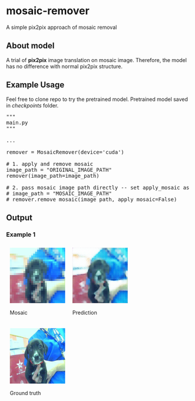 # mosaic-remover
A simple pix2pix approach of mosaic removal


## About model
A trial of __pix2pix__ image translation on mosaic image. Therefore, the model has no difference with normal pix2pix structure.

## Example Usage
Feel free to clone repo to try the pretrained model. Pretrained model saved in _checkpoints_ folder.
<pre>
"""
main.py
"""

...

remover = MosaicRemover(device='cuda')

# 1. apply and remove mosaic
image_path = "ORIGINAL_IMAGE_PATH"
remover(image_path=image_path)

# 2. pass mosaic image path directly -- set apply_mosaic as False
# image_path = "MOSAIC_IMAGE_PATH"
# remover.remove_mosaic(image_path, apply_mosaic=False)
</pre>

## Output
<h3>Example 1</h3>
<div style="display:flex;flex-wrap:wrap">
    <div style="padding:10px">
    <img src="example outputs/dog8782 -- mosaic.png" alt="mosaic image" width=150px height=150px>
    <p>Mosaic</p>
    </div>
    <div style="padding:10px">
    <img src="example outputs/dog8782 -- pred.png" alt="mosaic image" width=150px height=150px>
    <p>Prediction</p>
    </div>
    <div style="padding:10px">
    <img src="example outputs/dog8782 -- original.png" alt="mosaic image" width=150px height=150px>
    <p>Ground truth</p>
    </div>
</div>

<p align='center">
    <div style="padding:10px">
    <img src="example outputs/dog8782 -- mosaic.png" alt="mosaic image" width=150px height=150px>
    <p>Mosaic</p>
    </div>
    <div style="padding:10px">
    <img src="example outputs/dog8782 -- pred.png" alt="mosaic image" width=150px height=150px>
    <p>Prediction</p>
    </div>
    <div style="padding:10px">
    <img src="example outputs/dog8782 -- original.png" alt="mosaic image" width=150px height=150px>
    <p>Ground truth</p>
    </div>
</p>

<h3>Example 2</h3>
<div style="display:flex;flex-wrap:wrap">
    <div style="padding:10px">
    <img src="example outputs/dog942 -- mosaic.png" alt="mosaic image" width=150px height=150px>
    <p>Mosaic</p>
    </div>
    <div style="padding:10px">
    <img src="example outputs/dog942 -- pred.png" alt="mosaic image" width=150px height=150px>
    <p>Prediction</p>
    </div>
    <div style="padding:10px">
    <img src="example outputs/dog942 -- original.png" alt="mosaic image" width=150px height=150px>
    <p>Ground truth</p>
    </div>
</div>

</body>
</html>
## Conclusion
Although pix2pix cannot restore the ground truth perfectly, it gives a possibility that image translation models such as pix2pix can be used in mosaic removal. More approachs will be published to this repo in the future.
